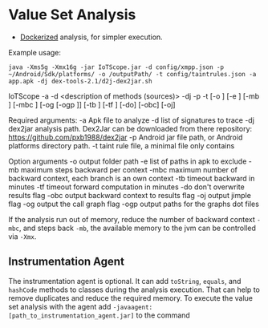 # Value Set Analysis

* [Dockerized](docker/) analysis, for simpler execution.


Example usage:
```
java -Xms5g -Xmx16g -jar IoTScope.jar -d config/xmpp.json -p ~/Android/Sdk/platforms/ -o /outputPath/ -t config/taintrules.json -a app.apk -dj dex-tools-2.1/d2j-dex2jar.sh
```

IoTScope -a <apk to analyse> -d <description of methods (sources)> -dj <dex2jar path>  -p <Android jar file or platform directory>  -t <taint rule file> [-o <output folder>] [-e <exclusion list file>] [-mb <number of steps it should trace backward>] [-mbc <number of backward context it should create>] [-og [-ogp <output path for dot files>]]  [-tb <Timeout backward tracing in minutes>] [-tf <Timeout forward computation in minutes>] [-do] [-obc]  [-oj]

Required arguments:
-a Apk file to analyze
-d list of signatures to trace
-dj dex2jar analysis path. Dex2Jar can be downloaded from there repository: https://github.com/pxb1988/dex2jar
-p Android jar file path, or Android platforms directory path.
-t taint rule file, a minimal file only contains

Option arguments
-o output folder path
-e list of paths in apk to exclude
-mb maximum steps backward per context
-mbc maximum number of backward context, each branch is an own context
-tb timeout backward in minutes
-tf timeout forward computation in minutes
-do don't overwrite results flag
-obc output backward context to results flag
-oj output jimple flag
-og output the call graph flag
    -ogp output paths for the graphs dot files

If the analysis run out of memory, reduce the number of backward context `-mbc`, and steps back `-mb`, the available memory to the jvm can be controlled via `-Xmx`.

## Instrumentation Agent
The instrumentation agent is optional. It can add `toString`, `equals`, and `hashCode` methods to classes during the analysis execution. That can help to remove duplicates and reduce the required memory. To execute the value set analysis with the agent add `-javaagent:[path_to_instrumentation_agent.jar]` to the command

